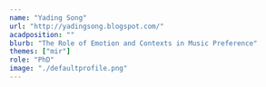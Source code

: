 ```yaml
---
name: "Yading Song"
url: "http://yadingsong.blogspot.com/"
acadposition: ""
blurb: "The Role of Emotion and Contexts in Music Preference"
themes: ["mir"]
role: "PhD"
image: "./defaultprofile.png"
---
```

